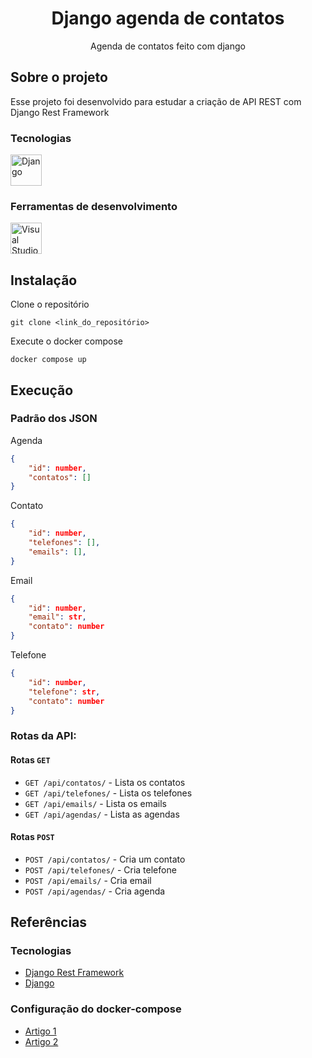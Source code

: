 <h1 align="center">Django agenda de contatos</h1>
<p align="center">Agenda de contatos feito com django</p>

## Sobre o projeto
Esse projeto foi desenvolvido para estudar a criação de API REST com Django Rest Framework

### Tecnologias
<p display="inline-block">
    <img width="50" src="https://raw.githubusercontent.com/marwin1991/profile-technology-icons/refs/heads/main/icons/django.png" alt="Django" title="Django"/>
</p>


### Ferramentas de desenvolvimento
<div>
    <img width="50" src="https://raw.githubusercontent.com/marwin1991/profile-technology-icons/refs/heads/main/icons/visual_studio_code.png" alt="Visual Studio Code" title="Visual Studio Code"/>
</div>

## Instalação
Clone o repositório
```shell
git clone <link_do_repositório>
```

Execute o docker compose
```shell
docker compose up
```

## Execução
### Padrão dos JSON
Agenda
```json
{
    "id": number,
    "contatos": []
}
```

Contato
```json
{
    "id": number,
    "telefones": [],
    "emails": [],
}
```

Email
```json
{
    "id": number,
    "email": str,
    "contato": number
}
```

Telefone
```json
{
    "id": number,
    "telefone": str,
    "contato": number
}
```

### Rotas da API:
#### Rotas `GET`
- `GET /api/contatos/` - Lista os contatos
- `GET /api/telefones/` - Lista os telefones
- `GET /api/emails/` - Lista os emails
- `GET /api/agendas/` - Lista as agendas

#### Rotas `POST`
- `POST /api/contatos/` - Cria um contato
- `POST /api/telefones/` - Cria telefone
- `POST /api/emails/` - Cria email
- `POST /api/agendas/` - Cria agenda



## Referências
### Tecnologias
- [Django Rest Framework](https://www.django-rest-framework.org/)
- [Django](https://docs.djangoproject.com/en/5.2/)
### Configuração do docker-compose
- [Artigo 1](https://dev.to/francescoxx/python-crud-rest-api-using-django-postgres-docker-and-docker-compose-4nhe)
- [Artigo 2](https://www.docker.com/blog/how-to-dockerize-django-app/)